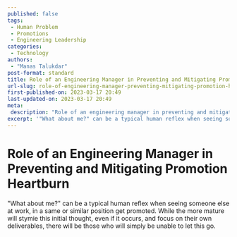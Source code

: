 ```yaml
---
published: false
tags:
 - Human Problem
 - Promotions
 - Engineering Leadership
categories:
 - Technology
authors:
 - "Manas Talukdar"
post-format: standard
title: Role of an Engineering Manager in Preventing and Mitigating Promotion Heartburn
url-slug: role-of-engineering-manager-preventing-mitigating-promotion-heartburn
first-published-on: 2023-03-17 20:49
last-updated-on: 2023-03-17 20:49
meta:
 description: "Role of an engineering manager in preventing and mitigating promotion heartburn"
excerpt: '"What about me?" can be a typical human reflex when seeing someone else at work, in a same or similar position get promoted. While the more mature will stymie this initial thought,'
---
```


# Role of an Engineering Manager in Preventing and Mitigating Promotion Heartburn

"What about me?" can be a typical human reflex when seeing someone else at work, in a same or similar position get promoted. While the more mature will stymie this initial thought, even if it occurs, and focus on their own deliverables, there will be those who will simply be unable to let this go.
